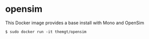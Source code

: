 # opensim

This Docker image provides a base install with Mono and OpenSim

    $ sudo docker run -it themgt/opensim